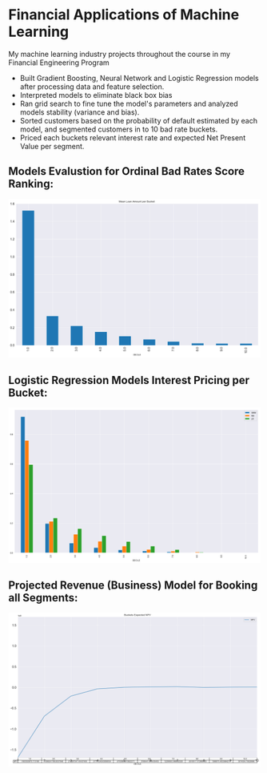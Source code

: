 # Financial Applications of Machine Learning
My machine learning industry projects throughout the course in my Financial Engineering Program

- Built Gradient Boosting, Neural Network and Logistic Regression models after processing data and feature selection.
- Interpreted models to eliminate black box bias
- Ran grid search to fine tune the model's parameters and analyzed models stability (variance and bias).
- Sorted customers based on the probability of default estimated by each model, and segmented customers in to 10 bad rate buckets.
- Priced each buckets relevant interest rate and expected Net Present Value per segment.

## Models Evalustion for Ordinal Bad Rates Score Ranking:
![](images/LR_interest_rate_scoring.png)

## Logistic Regression Models Interest Pricing per Bucket:
![](images/Model_bad_rates_scoring.png)

## Projected Revenue (Business) Model for Booking all Segments:
![](images/Revenue_model.png)
